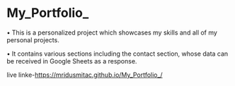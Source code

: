 # My_Portfolio_
• This is a personalized project which showcases my skills and all of my personal projects.

• It contains various sections including the contact section, whose data can be received in Google Sheets as a
response.

live linke-https://mridusmitac.github.io/My_Portfolio_/
